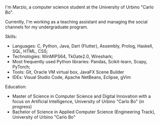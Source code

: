 I'm Marzio, a computer science student at the University of Urbino "Carlo Bo". 

Currently, I'm working as a teaching assistant and managing the social channels for my undergraduate program.

Skills:

- Languages: C, Python, Java, Dart (Flutter), Assembly, Prolog, Haskell, SQL, HTML, CSS;
- Technologies: WinMIPS64, TkGate2.0, Wireshark;
- Most frequently used Python libraries: Pandas, Scikit-learn, Scapy, PyTorch;
- Tools: Git, Oracle VM virtual box, JavaFX Scene Builder
- IDEs: Visual Studio Code, Apache NetBeans, Eclipse, gVim

Education:

- Master of Science in Computer Science and Digital Innovation with a focus on Artificial Intelligence, University of Urbino "Carlo Bo" (in progress)
- Bachelor of Science in Applied Computer Science (Engineering Track), University of Urbino "Carlo Bo"

<!---
MarxDB/MarxDB is a ✨ special ✨ repository because its `README.md` (this file) appears on your GitHub profile.
You can click the Preview link to take a look at your changes.
--->
